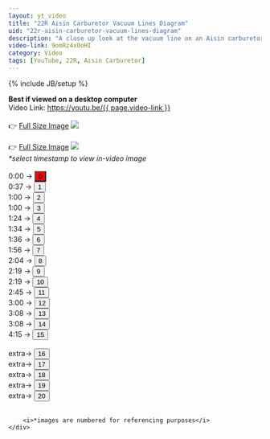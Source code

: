 ```yaml
---
layout: yt_video
title: "22R Aisin Carburetor Vacuum Lines Diagram"
uid: "22r-aisin-carburetor-vacuum-lines-diagram"
description: "A close up look at the vacuum line on an Aisin carburetor from a 22R engine."
video-link: 9omRz4x0oHI
category: Video
tags: [YouTube, 22R, Aisin Carburetor]
---
```

{% include JB/setup %}
<div id="content" class="row">
	<div class="col-xs-12 col-md-9 col-lg-9">
		<b>Best if viewed on a desktop computer</b>
		<br/>
		Video Link: 
        <a href="https://youtu.be/{{ page.video-link }}" >
      		https://youtu.be/{{ page.video-link }}
      	</a>
      	<br/>
      	<br/>
		👉 <a id="img-link" target="_blank" href="{{ BASE_PATH }}/assets/custom-img/0.png">Full Size Image</a>
		<img id="img" src="{{ BASE_PATH }}/assets/custom-img/0.png">
		<br/>
		<br/>
		👉 <a id="img-real-link" target="_blank" href="{{ BASE_PATH }}/assets/custom-img/real/0.jpg">Full Size Image</a>
		<img id="img-real" src="{{ BASE_PATH }}/assets/custom-img/real/0.jpg">
	</div>
	<div class="col-xs-12 col-md-3 col-lg-3">
		<i>*select timestamp to view in-video image</i>
		<br/>
		<br/>
		0:00 → <button style="background-color: red" id="0" onclick="changeImg(0)">0</button> <br/>
		0:37 → <button id="1" onclick="changeImg(1)">1</button> <br/>
		1:00 → <button id="2" onclick="changeImg(2)">2</button> <br/>
		1:00 → <button id="3" onclick="changeImg(3)">3</button> <br/>
		1:24 → <button id="4" onclick="changeImg(4)">4</button> <br/>
		1:34 → <button id="5" onclick="changeImg(5)">5</button> <br/>
		1:36 → <button id="6" onclick="changeImg(6)">6</button> <br/>
		1:56 → <button id="7" onclick="changeImg(7)">7</button> <br/>
		2:04 → <button id="8" onclick="changeImg(8)">8</button> <br/>
		2:19 → <button id="9" onclick="changeImg(9)">9</button> <br/>
		2:19 → <button id="10" onclick="changeImg(10)">10</button> <br/>
		2:45 → <button id="11" onclick="changeImg(11)">11</button> <br/>
		3:00 → <button id="12" onclick="changeImg(12)">12</button> <br/>
		3:08 → <button id="13" onclick="changeImg(13)">13</button> <br/>
		3:08 → <button id="14" onclick="changeImg(14)">14</button> <br/>
		4:15 → <button id="15" onclick="changeImg(15)">15</button> <br/> <br/>
		extra→ <button id="16" onclick="changeImg(16)">16</button> <br/>
		extra→ <button id="17" onclick="changeImg(17)">17</button> <br/>
		extra→ <button id="18" onclick="changeImg(18)">18</button> <br/>
		extra→ <button id="19" onclick="changeImg(19)">19</button> <br/>
		extra→ <button id="20" onclick="changeImg(20)">20</button> <br/><br/>

		<i>*images are numbered for referencing purposes</i>
	</div>
</div>

<script src="{{ BASE_PATH }}/assets/custom-js/22r.js"></script>